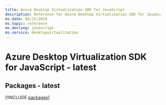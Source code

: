 ```yaml
---
title: Azure Desktop Virtualization SDK for JavaScript
description: Reference for Azure Desktop Virtualization SDK for JavaScript
ms.date: 04/15/2024
ms.topic: reference
ms.devlang: javascript
ms.service: desktopvirtualization
---
```

# Azure Desktop Virtualization SDK for JavaScript - latest
## Packages - latest
[!INCLUDE [packages](desktop-virtualization-index.md)]